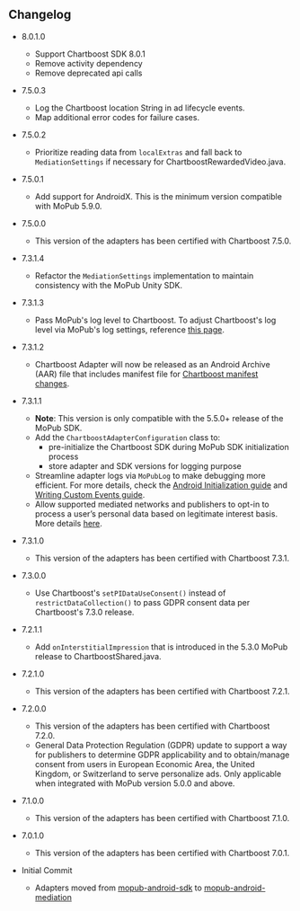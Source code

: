 ## Changelog
  * 8.0.1.0
    * Support Chartboost SDK 8.0.1
    * Remove activity dependency
    * Remove deprecated api calls
  
  * 7.5.0.3
    * Log the Chartboost location String in ad lifecycle events.
    * Map additional error codes for failure cases.

  * 7.5.0.2
    * Prioritize reading data from `localExtras` and fall back to `MediationSettings` if necessary for ChartboostRewardedVideo.java.

  * 7.5.0.1
    * Add support for AndroidX. This is the minimum version compatible with MoPub 5.9.0.

  * 7.5.0.0
    * This version of the adapters has been certified with Chartboost 7.5.0.

  * 7.3.1.4
    * Refactor the `MediationSettings` implementation to maintain consistency with the MoPub Unity SDK.

  * 7.3.1.3
    * Pass MoPub's log level to Chartboost. To adjust Chartboost's log level via MoPub's log settings, reference [this page](https://developers.mopub.com/publishers/android/test/#enable-logging).

  * 7.3.1.2
    * Chartboost Adapter will now be released as an Android Archive (AAR) file that includes manifest file for [Chartboost manifest changes](https://answers.chartboost.com/en-us/child_article/android#androidmanifest).

  * 7.3.1.1
    * **Note**: This version is only compatible with the 5.5.0+ release of the MoPub SDK.
    * Add the `ChartboostAdapterConfiguration` class to: 
         * pre-initialize the Chartboost SDK during MoPub SDK initialization process
         * store adapter and SDK versions for logging purpose
    * Streamline adapter logs via `MoPubLog` to make debugging more efficient. For more details, check the [Android Initialization guide](https://developers.mopub.com/docs/android/initialization/) and [Writing Custom Events guide](https://developers.mopub.com/docs/android/custom-events/).
    * Allow supported mediated networks and publishers to opt-in to process a user’s personal data based on legitimate interest basis. More details [here](https://developers.mopub.com/docs/publisher/gdpr-guide/#legitimate-interest-support).

  * 7.3.1.0
    * This version of the adapters has been certified with Chartboost 7.3.1.

  * 7.3.0.0
    * Use Chartboost's `setPIDataUseConsent()` instead of `restrictDataCollection()` to pass GDPR consent data per Chartboost's 7.3.0 release.

  * 7.2.1.1
    * Add `onInterstitialImpression` that is introduced in the 5.3.0 MoPub release to ChartboostShared.java.

  * 7.2.1.0
    * This version of the adapters has been certified with Chartboost 7.2.1.

  * 7.2.0.0
    * This version of the adapters has been certified with Chartboost 7.2.0.
    * General Data Protection Regulation (GDPR) update to support a way for publishers to determine GDPR applicability and to obtain/manage consent from users in European Economic Area, the United Kingdom, or Switzerland to serve personalize ads. Only applicable when integrated with MoPub version 5.0.0 and above.
    
  * 7.1.0.0
    * This version of the adapters has been certified with Chartboost 7.1.0.

  * 7.0.1.0
    * This version of the adapters has been certified with Chartboost 7.0.1.

  * Initial Commit
  	* Adapters moved from [mopub-android-sdk](https://github.com/mopub/mopub-android-sdk) to [mopub-android-mediation](https://github.com/mopub/mopub-android-mediation/)
